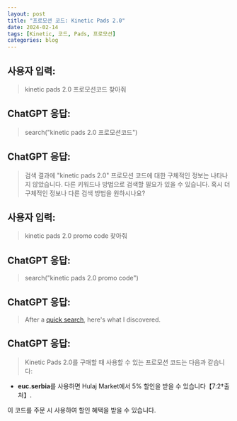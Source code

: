 ```yaml
---
layout: post
title: "프로모션 코드: Kinetic Pads 2.0"
date: 2024-02-14
tags: [Kinetic, 코드, Pads, 프로모션]
categories: blog
---
```


## 사용자 입력:
> kinetic pads 2.0 프로모션코드 찾아줘

## ChatGPT 응답:
> search("kinetic pads 2.0 프로모션코드")

## ChatGPT 응답:
> 검색 결과에 "kinetic pads 2.0" 프로모션 코드에 대한 구체적인 정보는 나타나지 않았습니다. 다른 키워드나 방법으로 검색할 필요가 있을 수 있습니다. 혹시 더 구체적인 정보나 다른 검색 방법을 원하시나요?

## 사용자 입력:
> kinetic pads 2.0 promo code 찾아줘

## ChatGPT 응답:
> search("kinetic pads 2.0 promo code")

## ChatGPT 응답:
> After a [quick search](https://chat.openai.com/backend-api/bing/redirect?query=kinetic%20pads%202.0%20promo%20code), here's what I discovered.

## ChatGPT 응답:
> Kinetic Pads 2.0를 구매할 때 사용할 수 있는 프로모션 코드는 다음과 같습니다:
- **euc.serbia**를 사용하면 Hulaj Market에서 5% 할인을 받을 수 있습니다【7:2†출처】.

이 코드를 주문 시 사용하여 할인 혜택을 받을 수 있습니다.

